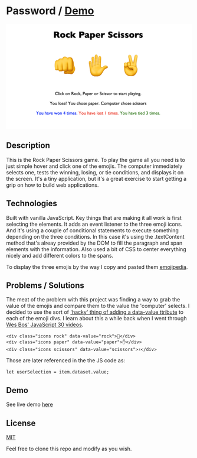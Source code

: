# Password / [Demo](https://yarocruz.github.io/rps) 

![screenshot](assets/rps-screenshot.png)

## Description

This is the Rock Paper Scissors game. To play the game all you need is to just simple hover and click one of the emojis. The computer immediately selects one, tests the winning, losing, or tie conditions, and displays it on the screen. It's a tiny application, but it's a great exercise to start getting a grip on how to build web applications.

## Technologies

Built with vanilla JavaScript. Key things that are making it all work is first selecting the elements. It adds an event listener to the three emoji icons. And it's using a couple of conditional statements to execute something depending on the three conditions. In this case it's using the .textContent method that's alreay provided by the DOM to fill the paragraph and span elements with the information. Also used a bit of CSS to center everything nicely and add different colors to the spans.

To display the three emojis by the way I copy and pasted them [emojipedia](https://emojipedia.org/search/).

## Problems / Solutions

The meat of the problem with this project was finding a way to grab the value of the emojis and compare them to the value the 'computer' selects. I decided to use the sort of ['hacky' thing of adding a data-value ttribute](https://developer.mozilla.org/en-US/docs/Learn/HTML/Howto/Use_data_attributes) to each of the emoji divs. I learn about this a while back when I went through [Wes Bos' JavaScript 30 videos](https://javascript30.com/).

```
<div class="icons rock" data-value="rock">👊</div>
<div class="icons paper" data-value="paper">✋</div>
<div class="icons scissors" data-value="scissors">✌️</div>
```
Those are later referenced in the the JS code as:

```
let userSelection = item.dataset.value;
```

## Demo

See live demo [here](https://yarocruz.github.io/rps)

## License 

[MIT](/LICENSE)

Feel free to clone this repo and modify as you wish.
